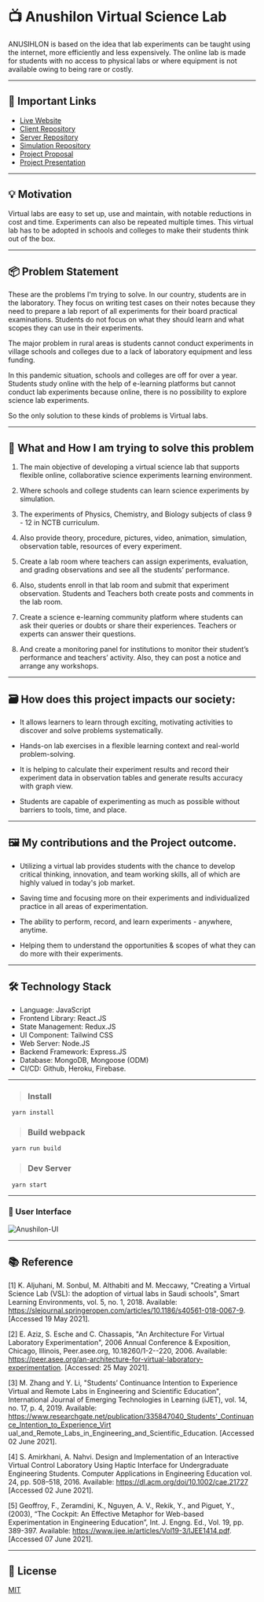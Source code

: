 # 📺 Anushilon Virtual Science Lab

ANUSIHLON is based on the idea that lab experiments can be taught using the internet, more efficiently and less expensively. The online lab is made for students with no access to physical labs or where equipment is not available owing to being rare or costly.

---

## 🚀 Important Links

- [Live Website](https://anushilon-bd.web.app/)
- [Client Repository](https://github.com/PriontoAbdullah/Anushilon-Client)
- [Server Repository](https://github.com/PriontoAbdullah/Anushilon-Server)
- [Simulation Repository](https://github.com/PriontoAbdullah/Anushilon-Simulations)
- [Project Proposal](https://docs.google.com/document/d/1dRNe0lboYRz5FtkDCwzMn4U7d8dcPxRaE5bc0S-pFKE/edit?usp=sharing)
- [Project Presentation](https://docs.google.com/presentation/d/1ZZl3t_hAsnq53eLVLowDTmgE9oMpwY1AZWzPglrltes/edit?usp=sharing)

---

## 💡 Motivation

Virtual labs are easy to set up, use and maintain, with notable reductions in cost and time. Experiments can also be repeated multiple times. This virtual lab has to be adopted in schools and colleges to make their students think out of the box.

---

## 📦 Problem Statement

These are the problems I'm trying to solve. In our country, students are in the laboratory. They focus on writing test cases on their notes because they need to prepare a lab report of all experiments for their board practical examinations. Students do not focus on what they should learn and what scopes they can use in their experiments.

The major problem in rural areas is students cannot conduct experiments in village schools and colleges due to a lack of laboratory equipment and less funding.

In this pandemic situation, schools and colleges are off for over a year. Students study online with the help of e-learning platforms but cannot conduct lab experiments because online, there is no possibility to explore science lab experiments.

So the only solution to these kinds of problems is Virtual labs.

---

## 💎 What and How I am trying to solve this problem

1. The main objective of developing a virtual science lab that supports flexible online, collaborative science experiments learning environment.

2. Where schools and college students can learn science experiments by simulation.

3. The experiments of Physics, Chemistry, and Biology subjects of class 9 - 12 in NCTB curriculum.

4. Also provide theory, procedure, pictures, video, animation, simulation, observation table, resources of every experiment.

5. Create a lab room where teachers can assign experiments, evaluation, and grading observations and see all the students’ performance.

6. Also, students enroll in that lab room and submit that experiment observation. Students and Teachers both create posts and comments in the lab room.

7. Create a science e-learning community platform where students can ask their queries or doubts or share their experiences. Teachers or experts can answer their questions.

8. And create a monitoring panel for institutions to monitor their student’s performance and teachers’ activity. Also, they can post a notice and arrange any workshops.

---

## 🗃️ How does this project impacts our society:

- It allows learners to learn through exciting, motivating activities to discover and solve problems systematically.

- Hands-on lab exercises in a flexible learning context and real-world problem-solving.

- It is helping to calculate their experiment results and record their experiment data in observation tables and generate results accuracy with graph view.

- Students are capable of experimenting as much as possible without barriers to tools, time, and place.

---

## 🖼️ My contributions and the Project outcome.

- Utilizing a virtual lab provides students with the chance to develop critical thinking, innovation, and team working skills, all of which are highly valued in today's job market.

- Saving time and focusing more on their experiments and individualized practice in all areas of experimentation.

- The ability to perform, record, and learn experiments - anywhere, anytime.

- Helping them to understand the opportunities & scopes of what they can do more with their experiments.

---

## 🛠 Technology Stack

- Language: JavaScript
- Frontend Library: React.JS
- State Management: Redux.JS
- UI Component: Tailwind CSS
- Web Server: Node.JS
- Backend Framework: Express.JS
- Database: MongoDB, Mongoose (ODM)
- CI/CD: Github, Heroku, Firebase.

---

> ### Install
``` 
 yarn install
```
> ### Build webpack
``` 
 yarn run build
```
> ### Dev Server

``` 
 yarn start
```

---

### 📱 User Interface

![Anushilon-UI](https://i.imgur.com/Oze0RSF.png)

---

## 📚 Reference

[1] K. Aljuhani, M. Sonbul, M. Althabiti and M. Meccawy, "Creating a Virtual Science Lab (VSL): the adoption of virtual labs in Saudi schools", Smart Learning Environments, vol. 5, no. 1, 2018.
Available: https://slejournal.springeropen.com/articles/10.1186/s40561-018-0067-9. [Accessed 19 May 2021].

[2] E. Aziz, S. Esche and C. Chassapis, "An Architecture For Virtual Laboratory Experimentation", 2006 Annual Conference & Exposition, Chicago, Illinois, Peer.asee.org, 10.18260/1-2--220, 2006.
Available: https://peer.asee.org/an-architecture-for-virtual-laboratory-experimentation. [Accessed: 25 May 2021].

[3] M. Zhang and Y. Li, "Students’ Continuance Intention to Experience Virtual and Remote Labs in Engineering and Scientific Education", International Journal of Emerging Technologies in Learning (iJET), vol. 14, no. 17, p. 4, 2019. Available: https://www.researchgate.net/publication/335847040_Students'_Continuance_Intention_to_Experience_Virt
ual_and_Remote_Labs_in_Engineering_and_Scientific_Education. [Accessed 02 June 2021].

[4] S. Amirkhani, A. Nahvi. Design and Implementation of an Interactive Virtual Control Laboratory Using Haptic Interface for Undergraduate Engineering Students. Computer Applications in Engineering Education vol. 24, pp. 508–518, 2016. Available: https://dl.acm.org/doi/10.1002/cae.21727 [Accessed 02 June 2021].

[5] Geoffroy, F., Zeramdini, K., Nguyen, A. V., Rekik, Y., and Piguet, Y., (2003), “The Cockpit: An Effective Metaphor for Web-based Experimentation in Engineering Education”, Int. J. Engng. Ed., Vol. 19, pp. 389-397.
Available: https://www.ijee.ie/articles/Vol19-3/IJEE1414.pdf. [Accessed 07 June 2021].

---

## 📑 License

[MIT](https://choosealicense.com/licenses/mit/)
